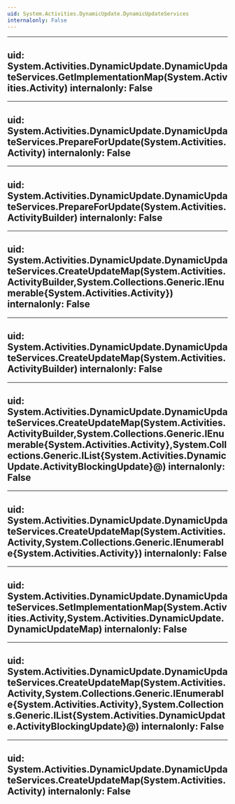 ```yaml
---
uid: System.Activities.DynamicUpdate.DynamicUpdateServices
internalonly: False
---
```


---
uid: System.Activities.DynamicUpdate.DynamicUpdateServices.GetImplementationMap(System.Activities.Activity)
internalonly: False
---

---
uid: System.Activities.DynamicUpdate.DynamicUpdateServices.PrepareForUpdate(System.Activities.Activity)
internalonly: False
---

---
uid: System.Activities.DynamicUpdate.DynamicUpdateServices.PrepareForUpdate(System.Activities.ActivityBuilder)
internalonly: False
---

---
uid: System.Activities.DynamicUpdate.DynamicUpdateServices.CreateUpdateMap(System.Activities.ActivityBuilder,System.Collections.Generic.IEnumerable{System.Activities.Activity})
internalonly: False
---

---
uid: System.Activities.DynamicUpdate.DynamicUpdateServices.CreateUpdateMap(System.Activities.ActivityBuilder)
internalonly: False
---

---
uid: System.Activities.DynamicUpdate.DynamicUpdateServices.CreateUpdateMap(System.Activities.ActivityBuilder,System.Collections.Generic.IEnumerable{System.Activities.Activity},System.Collections.Generic.IList{System.Activities.DynamicUpdate.ActivityBlockingUpdate}@)
internalonly: False
---

---
uid: System.Activities.DynamicUpdate.DynamicUpdateServices.CreateUpdateMap(System.Activities.Activity,System.Collections.Generic.IEnumerable{System.Activities.Activity})
internalonly: False
---

---
uid: System.Activities.DynamicUpdate.DynamicUpdateServices.SetImplementationMap(System.Activities.Activity,System.Activities.DynamicUpdate.DynamicUpdateMap)
internalonly: False
---

---
uid: System.Activities.DynamicUpdate.DynamicUpdateServices.CreateUpdateMap(System.Activities.Activity,System.Collections.Generic.IEnumerable{System.Activities.Activity},System.Collections.Generic.IList{System.Activities.DynamicUpdate.ActivityBlockingUpdate}@)
internalonly: False
---

---
uid: System.Activities.DynamicUpdate.DynamicUpdateServices.CreateUpdateMap(System.Activities.Activity)
internalonly: False
---
